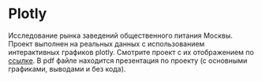 # Plotly
Исследование рынка заведений общественного питания Москвы. Проект выполнен на реальных данных с использованием интерактивных графиков plotly. Смотрите проект с их отображением по [ссылке](https://nbviewer.jupyter.org/github/carrollstreet/Data-Analysis/blob/master/Catering%20Market%20Analysis%20%28Visualization%29/Moscow%20Catering%20Market.ipynb). В pdf файле находится презентация по проекту (с основными графиками, выводами и без кода).
